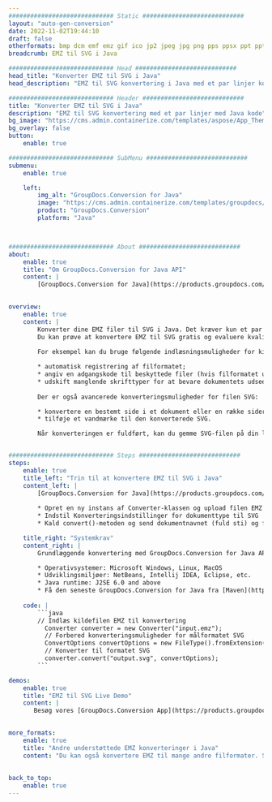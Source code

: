 ```yaml
---
############################# Static ############################
layout: "auto-gen-conversion"
date: 2022-11-02T19:44:10
draft: false
otherformats: bmp dcm emf emz gif ico jp2 jpeg jpg png pps ppsx ppt pptx psb psd svg svgz tga tif tiff webp wmf wmz
breadcrumb: EMZ til SVG i Java

############################# Head ############################
head_title: "Konverter EMZ til SVG i Java"
head_description: "EMZ til SVG konvertering i Java med et par linjer kode. Konverter over 160 filformater ved hjælp af GroupDocs dokumentkonverterings-API for Java"

############################# Header ############################
title: "Konverter EMZ til SVG i Java"
description: "EMZ til SVG konvertering med et par linjer med Java kode"
bg_image: "https://cms.admin.containerize.com/templates/aspose/App_Themes/V3/images/bg/header1.png"
bg_overlay: false
button:
    enable: true

############################# SubMenu ############################
submenu:
    enable: true

    left:
        img_alt: "GroupDocs.Conversion for Java"
        image: "https://cms.admin.containerize.com/templates/groupdocs/images/product-logos/90x90-noborder/groupdocs-conversion-java.png"
        product: "GroupDocs.Conversion"
        platform: "Java"



############################# About ############################
about:
    enable: true
    title: "Om GroupDocs.Conversion for Java API"
    content: |
        [GroupDocs.Conversion for Java](https://products.groupdocs.com/conversion/java/) er en avanceret filformatkonverterings-API til konvertering mellem populære billed- og dokumentformater såsom Microsoft Office, OpenDocument, PDF, HTML, e-mail, CAD. og meget mere med blot et par linjer kode. Den native API registrerer automatisk formaterne af de originale dokumenter og tilbyder mange muligheder for at tilpasse de konverterede dokumenter. Sammen med funktionen til at udtrække information fra et dokument, understøtter den også caching af konverteringsresultaterne til den lokale disk som standard. Enhver form for cachelagring kan dog understøttes ved at implementere de passende grænseflader - Amazon S3, Dropbox, Google Drive, Windows Azure, Reddis eller andre.
    

overview:
    enable: true
    content: |
        Konverter dine EMZ filer til SVG i Java. Det kræver kun et par linjer med Java kode på enhver platform efter eget valg, såsom Windows, Linux, macOS.
        Du kan prøve at konvertere EMZ til SVG gratis og evaluere kvaliteten af ​​konverteringsresultaterne. Sammen med simple filkonverteringsscripts kan du prøve mere sofistikerede muligheder for at indlæse EMZ-kildefilen og gemme SVG-outputtet. 
        
        For eksempel kan du bruge følgende indlæsningsmuligheder for kilden EMZ:

        * automatisk registrering af filformatet;
        * angiv en adgangskode til beskyttede filer (hvis filformatet understøtter det);
        * udskift manglende skrifttyper for at bevare dokumentets udseende.
        
        Der er også avancerede konverteringsmuligheder for filen SVG:

        * konvertere en bestemt side i et dokument eller en række sider;
        * tilføje et vandmærke til den konverterede SVG.

        Når konverteringen er fuldført, kan du gemme SVG-filen på din lokale filsti eller på et tredjepartslager såsom FTP, Amazon S3, Google Drive, Dropbox osv. Bemærk venligst - for at konvertere EMZ til SVG, behøver du ikke installere yderligere software, såsom MS Office, Open Office, Adobe Acrobat Reader osv.


############################# Steps ############################
steps:
    enable: true
    title_left: "Trin til at konvertere EMZ til SVG i Java"
    content_left: |
        [GroupDocs.Conversion for Java](https://products.groupdocs.com/conversion/java/) giver udviklere mulighed for nemt at konvertere EMZ fil til SVG med et par linjer kode.
        
        * Opret en ny instans af Converter-klassen og upload filen EMZ med den fulde sti
        * Indstil Konverteringsindstillinger for dokumenttype til SVG
        * Kald convert()-metoden og send dokumentnavnet (fuld sti) og formatet (SVG) som en parameter

    title_right: "Systemkrav"
    content_right: |
        Grundlæggende konvertering med GroupDocs.Conversion for Java API kan udføres med blot et par linjer kode. Vores API'er understøttes på alle større platforme og operativsystemer. Før du udfører koden nedenfor, skal du sørge for, at du har følgende forudsætninger installeret på dit system.

        * Operativsystemer: Microsoft Windows, Linux, MacOS
        * Udviklingsmiljøer: NetBeans, Intellij IDEA, Eclipse, etc.
        * Java runtime: J2SE 6.0 and above
        * Få den seneste GroupDocs.Conversion for Java fra [Maven](https://repository.groupdocs.com/webapp/#/artifacts/browse/tree/General/repo/com/groupdocs/groupdocs-conversion)
         
    code: |
        ```java    
        // Indlæs kildefilen EMZ til konvertering
          Converter converter = new Converter("input.emz");
          // Forbered konverteringsmuligheder for målformatet SVG
          ConvertOptions convertOptions = new FileType().fromExtension("svg").getConvertOptions();
          // Konverter til formatet SVG
          converter.convert("output.svg", convertOptions);
        ```

demos:
    enable: true
    title: "EMZ til SVG Live Demo"
    content: |
       Besøg vores [GroupDocs.Conversion App](https://products.groupdocs.app/conversion/family) websted, og prøv EMZ til SVG konvertering nu. Den gratis demo har følgende fordele
          

more_formats:
    enable: true
    title: "Andre understøttede EMZ konverteringer i Java"
    content: "Du kan også konvertere EMZ til mange andre filformater. Se venligst listen nedenfor."
       
       
back_to_top:
    enable: true
---
```


